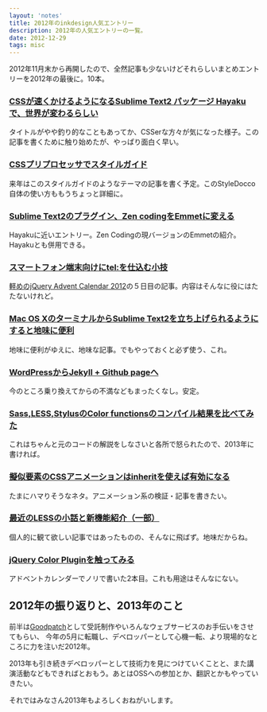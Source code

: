 ```yaml
---
layout: 'notes'
title: 2012年のinkdesign人気エントリー
description: 2012年の人気エントリーの一覧。
date: 2012-12-29
tags: misc
---
```

2012年11月末から再開したので、全然記事も少ないけどそれらしいまとめエントリーを2012年の最後に。10本。

### [CSSが速くかけるようになるSublime Text2 パッケージ Hayakuで、世界が変わるらしい](http://inkdesign.jp/notes/2012/11/27/Hayaku-changed-my-world.html)

タイトルがやや釣り的なこともあってか、CSSerな方々が気になった様子。この記事を書くために触り始めたが、やっぱり面白く早い。

### [CSSプリプロセッサでスタイルガイド](http://inkdesign.jp/notes/2012/12/07/css-preprocessor-styleguide.html)

来年はこのスタイルガイドのようなテーマの記事を書く予定。このStyleDocco自体の使い方ももうちょっと詳細に。

### [Sublime Text2のプラグイン、Zen codingをEmmetに変える](http://inkdesign.jp/notes/2012/11/27/zencoding-to-emmet.html)

Hayakuに近いエントリー。Zen Codingの現バージョンのEmmetの紹介。Hayakuとも併用できる。

### [スマートフォン端末向けにtel:を仕込む小技](http://inkdesign.jp/notes/2012/12/05/jquery-applies-tel-number.html)

[軽めのjQuery Advent Calendar 2012](http://www.adventar.org/calendars/29)の５日目の記事。内容はそんなに役にはたたないけれど。

### [Mac OS XのターミナルからSublime Text2を立ち上げられるようにすると地味に便利](http://inkdesign.jp/notes/2012/11/29/open-file-by-subl.html)

地味に便利がゆえに、地味な記事。でもやっておくと必ず使う、これ。

### [WordPressからJekyll + Github pageへ](http://inkdesign.jp/notes/2012/11/14/inkdesign-on-ghpage.html)

今のところ乗り換えてからの不満などもまったくなし。安定。

### [Sass,LESS,StylusのColor functionsのコンパイル結果を比べてみた](http://inkdesign.jp/notes/2012/11/28/Preprocessor-color-functions.html)

これはちゃんと元のコードの解説をしなさいと各所で怒られたので、2013年に書ければ。

### [擬似要素のCSSアニメーションはinheritを使えば有効になる](http://inkdesign.jp/notes/2012/12/01/pseudo-animation.html)

たまにハマりそうなネタ。アニメーション系の検証・記事を書きたい。

### [最近のLESSの小話と新機能紹介（一部）](http://inkdesign.jp/notes/2012/12/08/less-new-colors.html)

個人的に観て欲しい記事ではあったものの、そんなに飛ばず。地味だからね。

### [jQuery Color Pluginを触ってみる](http://inkdesign.jp/notes/2012/12/13/jquery-color.html)

アドベントカレンダーでノリで書いた2本目。これも用途はそんなにない。

## 2012年の振り返りと、2013年のこと

前半は[Goodpatch](http://goodpatch.co)として受託制作やいろんなウェブサービスのお手伝いをさせてもらい、
今年の5月に転職し、デベロッパーとして心機一転、より現場的なところに力を注いだ2012年。

2013年も引き続きデベロッパーとして技術力を見につけていくことと、また講演活動などもできればとおもう。あとはOSSへの参加とか、翻訳とかもやっていきたい。

それではみなさん2013年もよろしくおねがいします。